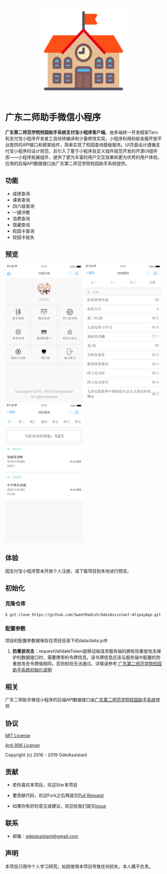 <p align="center">
  <img width="300" src="./github/logo.png">
</p>

# 广东二师助手微信小程序

**广东第二师范学院校园助手系统支付宝小程序客户端**，由多端统一开发框架Taro和支付宝小程序开发者工具经转编译和少量修改实现。小程序利用蚂蚁金服开放平台提供的API接口和框架组件，简单实现了校园查询基础服务。UI页面设计遵循支付宝小程序的设计规范，且引入了基于小程序自定义组件规范开发的开源UI组件库——小程序拓展组件，提供了更为丰富的用户交互效果和更为优秀的用户体验。应用的后端API数据接口由广东第二师范学院校园助手系统提供。

## 功能

- 成绩查询
- 课表查询
- 四六级查询
- 一键评教
- 消费查询
- 馆藏查询
- 校园卡查询
- 校园卡挂失

## 预览

<p>
  <img width="250" src="./github/screenshot_01.png">
  <img width="250" src="./github/screenshot_02.png">
  <img width="250" src="./github/screenshot_03.png">
</p>

## 体验

因支付宝小程序暂未开放个人注册，请下载项目到本地进行预览。

## 初始化

### 克隆仓库

```bash
$ git clone https://github.com/SweetRadish/GdeiAssistant-AlipayApp.git
```

### 配置参数

项目的配置参数被保存在项目目录下的data/data.js中

1. **防重放攻击**：requestValidateToken是移动端请求服务端的拥有防重放攻击保护的数据接口时，需要携带的令牌信息。该令牌信息应该与服务端中配置的防重放攻击令牌值相同，否则校验无法通过。详情请参考 [广东第二师范学院校园助手系统初始化说明](https://github.com/SweetRadish/GdeiAssistant/blob/master/README.md#%E5%88%9D%E5%A7%8B%E5%8C%96)

## 相关

广东二师助手微信小程序的后端API数据接口由[广东第二师范学院校园助手系统](https://github.com/SweetRadish/GdeiAssistant)提供

## 协议

[MIT License](http://opensource.org/licenses/MIT)

[Anti 996 License](https://github.com/996icu/996.ICU/blob/master/LICENSE)

Copyright (c) 2016 - 2019 GdeiAssistant

## 贡献

- 若你喜欢本项目，欢迎Star本项目

- 要贡献代码，欢迎Fork之后再提交[Pull Request](https://github.com/SweetRadish/GdeiAssistant-AlipayApp/pulls)

- 如果你有好的意见或建议，欢迎给我们提交[Issue](https://github.com/SweetRadish/GdeiAssistant-AlipayApp/issues)

## 联系

- 邮箱：[gdeiassistant@gmail.com](mailto:gdeiassistant@gmail.com)

## 声明

本项目只用作个人学习研究，如因使用本项目导致任何损失，本人概不负责。
